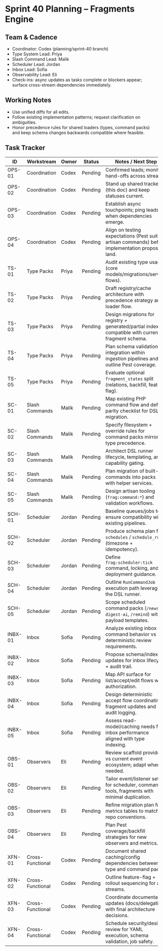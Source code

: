 # Sprint 40 Planning – Fragments Engine

## Team & Cadence
- Coordinator: Codex (planning/sprint-40 branch)
- Type System Lead: Priya
- Slash Command Lead: Malik
- Scheduler Lead: Jordan
- Inbox Lead: Sofia
- Observability Lead: Eli
- Check-ins: async updates as tasks complete or blockers appear; surface cross-stream dependencies immediately.

## Working Notes
- Use unified diffs for all edits.
- Follow existing implementation patterns; request clarification on ambiguities.
- Honor precedence rules for shared loaders (types, command packs) and keep schema changes backwards compatible where feasible.

## Task Tracker
| ID | Workstream | Owner | Status | Notes / Next Step |
| --- | --- | --- | --- | --- |
| OPS-01 | Coordination | Codex | Pending | Confirmed leads; monitor hand-offs across streams. |
| OPS-02 | Coordination | Codex | Pending | Stand up shared tracker (this doc) and keep statuses current. |
| OPS-03 | Coordination | Codex | Pending | Establish async touchpoints; ping leads when dependencies emerge. |
| OPS-04 | Coordination | Codex | Pending | Align on testing expectations (Pest suites, artisan commands) before implementation proposals land. |
| TS-01 | Type Packs | Priya | Pending | Audit existing type usage (core models/migrations/service flows). |
| TS-02 | Type Packs | Priya | Pending | Draft registry/cache architecture with precedence strategy and loader flow. |
| TS-03 | Type Packs | Priya | Pending | Design migrations for registry + generated/partial indexes compatible with current fragment schema. |
| TS-04 | Type Packs | Priya | Pending | Plan schema validation integration within ingestion pipelines and outline Pest coverage. |
| TS-05 | Type Packs | Priya | Pending | Evaluate optional `fragment_states` split (relations, backfill, feature flag). |
| SC-01 | Slash Commands | Malik | Pending | Map existing PHP command flow and define parity checklist for DSL migration. |
| SC-02 | Slash Commands | Malik | Pending | Specify filesystem + override rules for command packs mirroring type precedence. |
| SC-03 | Slash Commands | Malik | Pending | Architect DSL runner lifecycle, templating, and capability gating. |
| SC-04 | Slash Commands | Malik | Pending | Plan migration of built-in commands into packs with helper services. |
| SC-05 | Slash Commands | Malik | Pending | Design artisan tooling (`frag:command:*`) and validation workflows. |
| SCH-01 | Scheduler | Jordan | Pending | Baseline queues/jobs to ensure compatibility with existing pipelines. |
| SCH-02 | Scheduler | Jordan | Pending | Produce schema plan for `schedules` / `schedule_runs` (timezone + idempotency). |
| SCH-03 | Scheduler | Jordan | Pending | Define `frag:scheduler:tick` command, locking, and deployment guidance. |
| SCH-04 | Scheduler | Jordan | Pending | Outline `RunCommandJob` execution path leveraging the DSL runner. |
| SCH-05 | Scheduler | Jordan | Pending | Scope scheduled command packs (`/news-digest-ai`, `/remind`) with payload templates. |
| INBX-01 | Inbox | Sofia | Pending | Analyze existing inbox command behavior vs deterministic review requirements. |
| INBX-02 | Inbox | Sofia | Pending | Propose schema/index updates for inbox lifecycle + audit trail. |
| INBX-03 | Inbox | Sofia | Pending | Map API surface for list/accept/edit flows with authorization. |
| INBX-04 | Inbox | Sofia | Pending | Design deterministic accept flow coordinating fragment updates and audit logging. |
| INBX-05 | Inbox | Sofia | Pending | Assess read-model/caching needs for inbox performance aligned with type indexing. |
| OBS-01 | Observers | Eli | Pending | Review scaffold provider vs current event ecosystem; adapt where needed. |
| OBS-02 | Observers | Eli | Pending | Tailor event/listener set for scheduler, commands, tools, fragments with minimal duplication. |
| OBS-03 | Observers | Eli | Pending | Refine migration plan for metrics tables to match repo conventions. |
| OBS-04 | Observers | Eli | Pending | Plan Pest coverage/backfill strategies for new observers and metrics. |
| XFN-01 | Cross-Functional | Codex | Pending | Document shared caching/config dependencies between type and command packs. |
| XFN-02 | Cross-Functional | Codex | Pending | Outline feature-flag + rollout sequencing for all streams. |
| XFN-03 | Cross-Functional | Codex | Pending | Coordinate documentation updates (docs/delegation) with final architecture decisions. |
| XFN-04 | Cross-Functional | Codex | Pending | Schedule security/design review for YAML execution, schema validation, job safety. |

